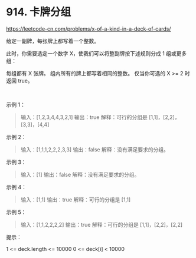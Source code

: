 ﻿# 914. 卡牌分组

https://leetcode-cn.com/problems/x-of-a-kind-in-a-deck-of-cards/

给定一副牌，每张牌上都写着一个整数。

此时，你需要选定一个数字 X，使我们可以将整副牌按下述规则分成 1 组或更多组：

每组都有 X 张牌。
组内所有的牌上都写着相同的整数。
仅当你可选的 X >= 2 时返回 true。

 

示例 1：

> 输入：[1,2,3,4,4,3,2,1]
> 输出：true
> 解释：可行的分组是 [1,1]，[2,2]，[3,3]，[4,4]

示例 2：

> 输入：[1,1,1,2,2,2,3,3]
> 输出：false
> 解释：没有满足要求的分组。

示例 3：

> 输入：[1]
> 输出：false
> 解释：没有满足要求的分组。

示例 4：

> 输入：[1,1]
> 输出：true
> 解释：可行的分组是 [1,1]

示例 5：

> 输入：[1,1,2,2,2,2]
> 输出：true
> 解释：可行的分组是 [1,1]，[2,2]，[2,2]

提示：

1 <= deck.length <= 10000
0 <= deck[i] < 10000